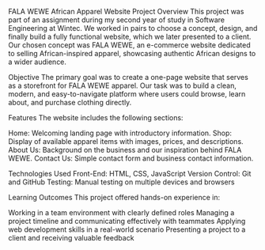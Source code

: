 FALA WEWE African Apparel Website
Project Overview
This project was part of an assignment during my second year of study in Software Engineering at Wintec. 
We worked in pairs to choose a concept, design, and finally build a fully functional website, which we later presented to a client. 
Our chosen concept was FALA WEWE, an e-commerce website dedicated to selling African-inspired apparel, showcasing authentic African designs to a wider audience.

Objective
The primary goal was to create a one-page website that serves as a storefront for FALA WEWE apparel. 
Our task was to build a clean, modern, and easy-to-navigate platform where users could browse, learn about, and purchase clothing directly.

Features
The website includes the following sections:

Home: Welcoming landing page with introductory information.
Shop: Display of available apparel items with images, prices, and descriptions.
About Us: Background on the business and our inspiration behind FALA WEWE.
Contact Us: Simple contact form and business contact information.

Technologies Used
Front-End: HTML, CSS, JavaScript
Version Control: Git and GitHub
Testing: Manual testing on multiple devices and browsers

Learning Outcomes
This project offered hands-on experience in:

Working in a team environment with clearly defined roles
Managing a project timeline and communicating effectively with teammates
Applying web development skills in a real-world scenario
Presenting a project to a client and receiving valuable feedback
